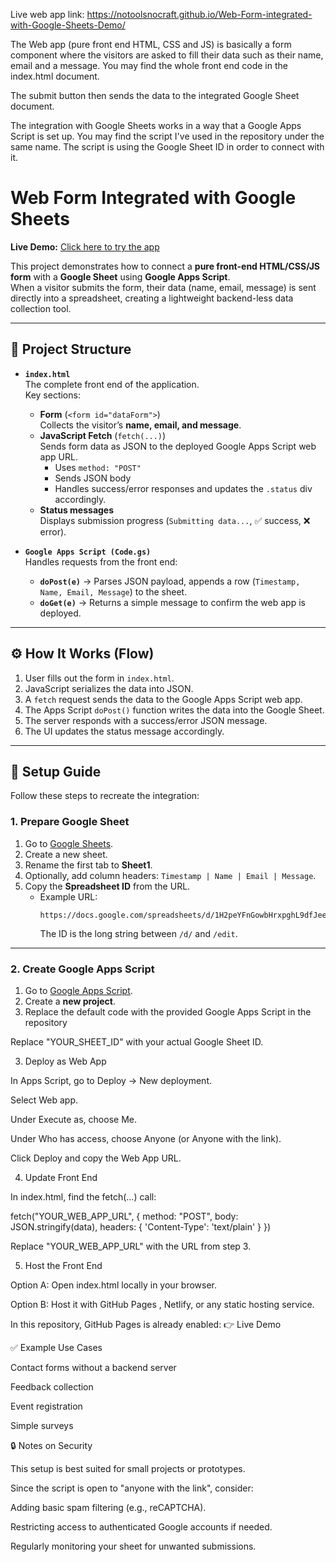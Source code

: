 Live web app link: https://notoolsnocraft.github.io/Web-Form-integrated-with-Google-Sheets-Demo/

The Web app (pure front end HTML, CSS and JS) is basically a form component where the visitors are asked to fill their data such as their name, email and a message. You may find the whole front end code in the index.html document.

The submit button then sends the data to the integrated Google Sheet document.

The integration with Google Sheets works in a way that a Google Apps Script is set up. You may find the script I've used in the repository under the same name. The script is using the Google Sheet ID in order to connect with it.

# Web Form Integrated with Google Sheets

**Live Demo:** [Click here to try the app](https://notoolsnocraft.github.io/Web-Form-integrated-with-Google-Sheets-Demo/)

This project demonstrates how to connect a **pure front-end HTML/CSS/JS form** with a **Google Sheet** using **Google Apps Script**.  
When a visitor submits the form, their data (name, email, message) is sent directly into a spreadsheet, creating a lightweight backend-less data collection tool.

---

## 📂 Project Structure

- **`index.html`**  
  The complete front end of the application.  
  Key sections:
  - **Form** (`<form id="dataForm">`)  
    Collects the visitor’s **name, email, and message**.
  - **JavaScript Fetch** (`fetch(...)`)  
    Sends form data as JSON to the deployed Google Apps Script web app URL.  
    - Uses `method: "POST"`  
    - Sends JSON body  
    - Handles success/error responses and updates the `.status` div accordingly.
  - **Status messages**  
    Displays submission progress (`Submitting data...`, ✅ success, ❌ error).

- **`Google Apps Script (Code.gs)`**  
  Handles requests from the front end:
  - **`doPost(e)`** → Parses JSON payload, appends a row (`Timestamp, Name, Email, Message`) to the sheet.  
  - **`doGet(e)`** → Returns a simple message to confirm the web app is deployed.  

---

## ⚙️ How It Works (Flow)

1. User fills out the form in `index.html`.  
2. JavaScript serializes the data into JSON.  
3. A `fetch` request sends the data to the Google Apps Script web app.  
4. The Apps Script `doPost()` function writes the data into the Google Sheet.  
5. The server responds with a success/error JSON message.  
6. The UI updates the status message accordingly.  

---

## 🚀 Setup Guide

Follow these steps to recreate the integration:

### 1. Prepare Google Sheet
1. Go to [Google Sheets](https://sheets.google.com).  
2. Create a new sheet.  
3. Rename the first tab to **Sheet1**.  
4. Optionally, add column headers: `Timestamp | Name | Email | Message`.  
5. Copy the **Spreadsheet ID** from the URL.  
   - Example URL:  
     ```
     https://docs.google.com/spreadsheets/d/1H2peYFnGowbHrxpghL9dfJeewDuC3uFiwKeaVpq3t6E/edit
     ```  
     The ID is the long string between `/d/` and `/edit`.

---

### 2. Create Google Apps Script
1. Go to [Google Apps Script](https://script.google.com).  
2. Create a **new project**.  
3. Replace the default code with the provided Google Apps Script in the repository

Replace "YOUR_SHEET_ID" with your actual Google Sheet ID.

3. Deploy as Web App

In Apps Script, go to Deploy → New deployment.

Select Web app.

Under Execute as, choose Me.

Under Who has access, choose Anyone (or Anyone with the link).

Click Deploy and copy the Web App URL.

4. Update Front End

In index.html, find the fetch(...) call:

fetch("YOUR_WEB_APP_URL", {
  method: "POST",
  body: JSON.stringify(data),
  headers: {
    'Content-Type': 'text/plain'
  }
})


Replace "YOUR_WEB_APP_URL" with the URL from step 3.

5. Host the Front End

Option A: Open index.html locally in your browser.

Option B: Host it with GitHub Pages
, Netlify, or any static hosting service.

In this repository, GitHub Pages is already enabled:
👉 Live Demo

✅ Example Use Cases

Contact forms without a backend server

Feedback collection

Event registration

Simple surveys

🔒 Notes on Security

This setup is best suited for small projects or prototypes.

Since the script is open to "anyone with the link", consider:

Adding basic spam filtering (e.g., reCAPTCHA).

Restricting access to authenticated Google accounts if needed.

Regularly monitoring your sheet for unwanted submissions.


